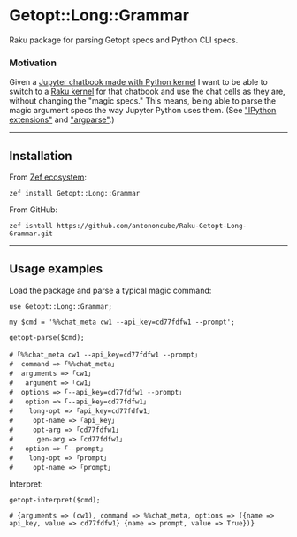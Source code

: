 # Getopt::Long::Grammar

Raku package for parsing Getopt specs and Python CLI specs.

### Motivation

Given a 
[Jupyter chatbook made with Python kernel](https://pypi.org/project/JupyterChatbook/) 
I want to be able to switch to a 
[Raku kernel](https://raku.land/zef:antononcube/Jupyter::Chatbook) 
for that chatbook and use the chat cells as they are, without changing the "magic specs." 
This means, being able to parse the magic argument specs the way Jupyter Python uses them.
(See 
["IPython extensions"](https://ipython.readthedocs.io/en/stable/config/extensions/index.html) and
["argparse"](https://docs.python.org/3/library/argparse.html).) 

-----

## Installation

From [Zef ecosystem]():

```
zef install Getopt::Long::Grammar
```

From GitHub:

```
zef isntall https://github.com/antononcube/Raku-Getopt-Long-Grammar.git
```

-----

## Usage examples

Load the package and parse a typical magic command:

```perl6
use Getopt::Long::Grammar;

my $cmd = '%%chat_meta cw1 --api_key=cd77fdfw1 --prompt';

getopt-parse($cmd);
```
```
# ｢%%chat_meta cw1 --api_key=cd77fdfw1 --prompt｣
#  command => ｢%%chat_meta｣
#  arguments => ｢cw1｣
#   argument => ｢cw1｣
#  options => ｢--api_key=cd77fdfw1 --prompt｣
#   option => ｢--api_key=cd77fdfw1｣
#    long-opt => ｢api_key=cd77fdfw1｣
#     opt-name => ｢api_key｣
#     opt-arg => ｢cd77fdfw1｣
#      gen-arg => ｢cd77fdfw1｣
#   option => ｢--prompt｣
#    long-opt => ｢prompt｣
#     opt-name => ｢prompt｣
```

Interpret:

```perl6
getopt-interpret($cmd);
```
```
# {arguments => (cw1), command => %%chat_meta, options => ({name => api_key, value => cd77fdfw1} {name => prompt, value => True})}
```



